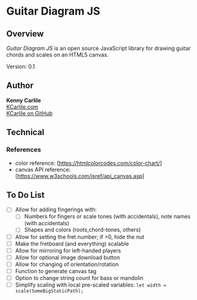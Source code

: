 # Guitar Diagram JS

## Overview

_Guitar Diagram JS_ is an open source JavaScript library for drawing guitar chords and scales on an HTML5 canvas.

Version: 0.1

## Author

**Kenny Carlile**\
[KCarlile.com](https://www.kcarlile.com/)\
[KCarlile on GitHub](https://github.com/KCarlile)

## Technical

### References

- color reference: [https://htmlcolorcodes.com/color-chart/]
- canvas API reference: [https://www.w3schools.com/jsref/api_canvas.asp]

## To Do List

- [ ] Allow for adding fingerings with:
  - [ ] Numbers for fingers or scale tones (with accidentals), note names (with accidentals)
  - [ ] Shapes and colors (roots,chord-tones, others)
- [ ] Allow for setting the fret number; if >0, hide the nut
- [ ] Make the fretboard (and everything) scalable
- [ ] Allow for mirroring for left-handed players
- [ ] Allow for optional image download button
- [ ] Allow for changing of orientation/rotation
- [ ] Function to generate canvas tag
- [ ] Option to change string count for bass or mandolin
- [ ] Simplify scaling with local pre-scaled variables: `let width = scale(SomeBigStaticPath);`
